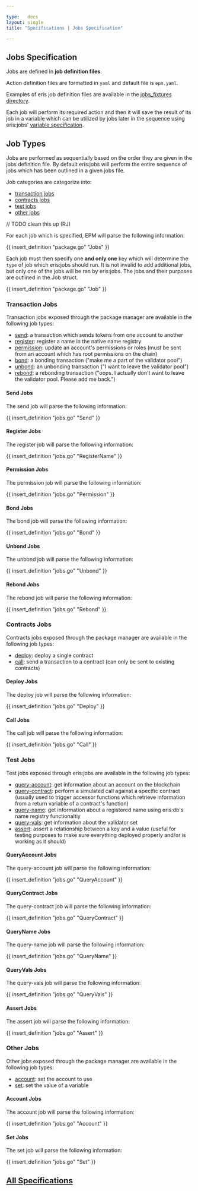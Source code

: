 ```yaml
---

type:   docs
layout: single
title: "Specifications | Jobs Specification"

---
```


## Jobs Specification

Jobs are defined in **job definition files**.

Action definition files are formatted in `yaml` and default file is `epm.yaml`.

Examples of eris job definition files are available in the [jobs_fixtures directory](https://github.com/monax/eris/tree/master/tests/jobs_fixtures).

Each job will perform its required action and then it will save the result of its job in a variable which can be utilized by jobs later in the sequence using eris:jobs' [variable specification](/docs/specs/variable_specification).

## Job Types

Jobs are performed as sequentially based on the order they are given in the jobs definition file. By default eris:jobs will perform the entire sequence of jobs which has been outlined in a given jobs file.

Job categories are categorize into:

* [transaction jobs](#transaction-jobs)
* [contracts jobs](#contracts-jobs)
* [test jobs](#test-jobs)
* [other jobs](#other-jobs)

// TODO clean this up (RJ)

For each job which is specified, EPM will parse the following information:

{{ insert_definition "package.go" "Jobs" }}

Each job must then specify one **and only one** key which will determine the `type` of job which eris:jobs should run. It is not invalid to add additional jobs, but only one of the jobs will be ran by eris:jobs. The jobs and their purposes are outlined in the Job struct.

{{ insert_definition "package.go" "Job" }}

### Transaction Jobs

Transaction jobs exposed through the package manager are available in the following job types:

* [send](#send-jobs): a transaction which sends tokens from one account to another
* [register](#register-jobs): register a name in the native name registry
* [permission](#permission-jobs): update an account's permissions or roles (must be sent from an account which has root permissions on the chain)
* [bond](#bond-jobs): a bonding transaction ("make me a part of the validator pool")
* [unbond](#unbond-jobs): an unbonding transaction ("I want to leave the validator pool")
* [rebond](#rebond-jobs): a rebonding transaction ("oops. I actually don't want to leave the validator pool. Please add me back.")

#### Send Jobs

The send job will parse the following information:

{{ insert_definition "jobs.go" "Send" }}

#### Register Jobs

The register job will parse the following information:

{{ insert_definition "jobs.go" "RegisterName" }}

#### Permission Jobs

The permission job will parse the following information:

{{ insert_definition "jobs.go" "Permission" }}

#### Bond Jobs

The bond job will parse the following information:

{{ insert_definition "jobs.go" "Bond" }}

#### Unbond Jobs

The unbond job will parse the following information:

{{ insert_definition "jobs.go" "Unbond" }}

#### Rebond Jobs

The rebond job will parse the following information:

{{ insert_definition "jobs.go" "Rebond" }}

### Contracts Jobs

Contracts jobs exposed through the package manager are available in the following job types:

* [deploy](#deploy-jobs): deploy a single contract
* [call](#call-jobs): send a transaction to a contract (can only be sent to existing contracts)

#### Deploy Jobs

The deploy job will parse the following information:

{{ insert_definition "jobs.go" "Deploy" }}

#### Call Jobs

The call job will parse the following information:

{{ insert_definition "jobs.go" "Call" }}

### Test Jobs

Test jobs exposed through eris:jobs are available in the following job types:

* [query-account](#queryaccount-jobs): get information about an account on the blockchain
* [query-contract](#querycontract-jobs): perform a simulated call against a specific contract (usually used to trigger accessor functions which retrieve information from a return variable of a contract's function)
* [query-name](#queryname-jobs): get information about a registered name using eris:db's name registry functionaltiy
* [query-vals](#queryvals-jobs): get information about the validator set
* [assert](#assert-jobs): assert a relationship between a key and a value (useful for testing purposes to make sure everything deployed properly and/or is working as it should)

#### QueryAccount Jobs

The query-account job will parse the following information:

{{ insert_definition "jobs.go" "QueryAccount" }}

#### QueryContract Jobs

The query-contract job will parse the following information:

{{ insert_definition "jobs.go" "QueryContract" }}

#### QueryName Jobs

The query-name job will parse the following information:

{{ insert_definition "jobs.go" "QueryName" }}

#### QueryVals Jobs

The query-vals job will parse the following information:

{{ insert_definition "jobs.go" "QueryVals" }}

#### Assert Jobs

The assert job will parse the following information:

{{ insert_definition "jobs.go" "Assert" }}

### Other Jobs

Other jobs exposed through the package manager are available in the following job types:

* [account](#account-jobs): set the account to use
* [set](#set-jobs): set the value of a variable

#### Account Jobs

The account job will parse the following information:

{{ insert_definition "jobs.go" "Account" }}

#### Set Jobs

The set job will parse the following information:

{{ insert_definition "jobs.go" "Set" }}


## [<i class="fa fa-chevron-circle-left" aria-hidden="true"></i> All Specifications](/docs/specs/)
